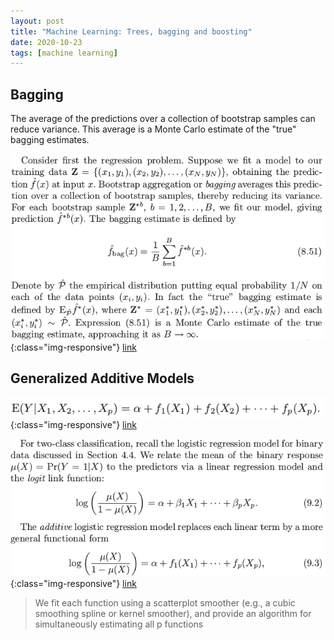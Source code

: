 ```yaml
---
layout: post
title: "Machine Learning: Trees, bagging and boosting"
date: 2020-10-23
tags: [machine learning]
---
```


## Bagging

The average of the predictions over a collection of bootstrap samples can reduce variance. This average is a Monte Carlo estimate of the "true" bagging estimates.

![bagging](/assets/img/2020-10-23/bagging1.png){:class="img-responsive"}
[link](https://web.stanford.edu/~hastie/Papers/ESLII.pdf)


## Generalized Additive Models

![gam](/assets/img/2020-10-23/gam1.png){:class="img-responsive"}
[link](https://web.stanford.edu/~hastie/Papers/ESLII.pdf)

![gam](/assets/img/2020-10-23/gam2.png){:class="img-responsive"}
[link](https://web.stanford.edu/~hastie/Papers/ESLII.pdf)

> We fit each function using a scatterplot smoother (e.g., a
cubic smoothing spline or kernel smoother), and provide an algorithm for simultaneously estimating all p functions


